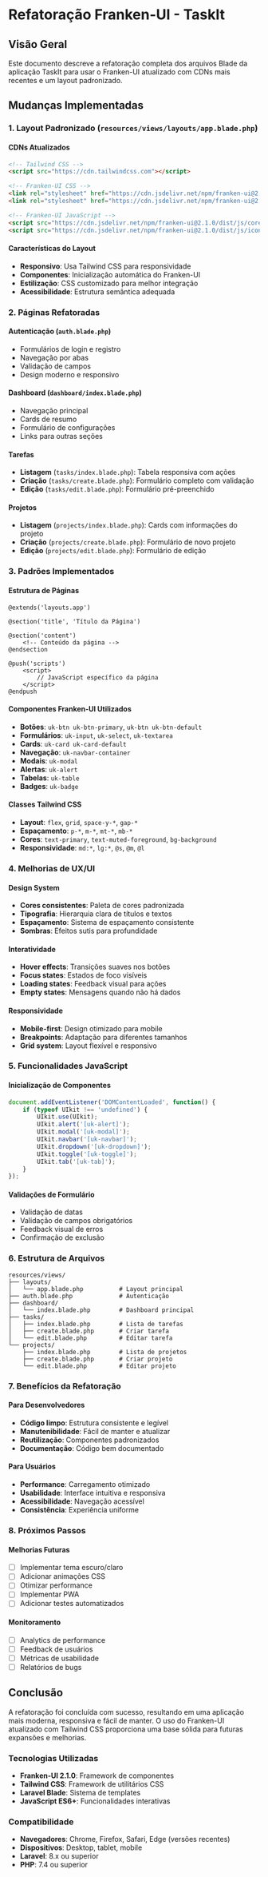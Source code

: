 # Refatoração Franken-UI - TaskIt

## Visão Geral

Este documento descreve a refatoração completa dos arquivos Blade da aplicação TaskIt para usar o Franken-UI atualizado com CDNs mais recentes e um layout padronizado.

## Mudanças Implementadas

### 1. Layout Padronizado (`resources/views/layouts/app.blade.php`)

#### CDNs Atualizados
```html
<!-- Tailwind CSS -->
<script src="https://cdn.tailwindcss.com"></script>

<!-- Franken-UI CSS -->
<link rel="stylesheet" href="https://cdn.jsdelivr.net/npm/franken-ui@2.1.0/dist/css/core.min.css" />
<link rel="stylesheet" href="https://cdn.jsdelivr.net/npm/franken-ui@2.1.0/dist/css/utilities.min.css" />

<!-- Franken-UI JavaScript -->
<script src="https://cdn.jsdelivr.net/npm/franken-ui@2.1.0/dist/js/core.iife.js" type="module"></script>
<script src="https://cdn.jsdelivr.net/npm/franken-ui@2.1.0/dist/js/icon.iife.js" type="module"></script>
```

#### Características do Layout
- **Responsivo**: Usa Tailwind CSS para responsividade
- **Componentes**: Inicialização automática do Franken-UI
- **Estilização**: CSS customizado para melhor integração
- **Acessibilidade**: Estrutura semântica adequada

### 2. Páginas Refatoradas

#### Autenticação (`auth.blade.php`)
- Formulários de login e registro
- Navegação por abas
- Validação de campos
- Design moderno e responsivo

#### Dashboard (`dashboard/index.blade.php`)
- Navegação principal
- Cards de resumo
- Formulário de configurações
- Links para outras seções

#### Tarefas
- **Listagem** (`tasks/index.blade.php`): Tabela responsiva com ações
- **Criação** (`tasks/create.blade.php`): Formulário completo com validação
- **Edição** (`tasks/edit.blade.php`): Formulário pré-preenchido

#### Projetos
- **Listagem** (`projects/index.blade.php`): Cards com informações do projeto
- **Criação** (`projects/create.blade.php`): Formulário de novo projeto
- **Edição** (`projects/edit.blade.php`): Formulário de edição

### 3. Padrões Implementados

#### Estrutura de Páginas
```blade
@extends('layouts.app')

@section('title', 'Título da Página')

@section('content')
    <!-- Conteúdo da página -->
@endsection

@push('scripts')
    <script>
        // JavaScript específico da página
    </script>
@endpush
```

#### Componentes Franken-UI Utilizados
- **Botões**: `uk-btn uk-btn-primary`, `uk-btn uk-btn-default`
- **Formulários**: `uk-input`, `uk-select`, `uk-textarea`
- **Cards**: `uk-card uk-card-default`
- **Navegação**: `uk-navbar-container`
- **Modais**: `uk-modal`
- **Alertas**: `uk-alert`
- **Tabelas**: `uk-table`
- **Badges**: `uk-badge`

#### Classes Tailwind CSS
- **Layout**: `flex`, `grid`, `space-y-*`, `gap-*`
- **Espaçamento**: `p-*`, `m-*`, `mt-*`, `mb-*`
- **Cores**: `text-primary`, `text-muted-foreground`, `bg-background`
- **Responsividade**: `md:*`, `lg:*`, `@s`, `@m`, `@l`

### 4. Melhorias de UX/UI

#### Design System
- **Cores consistentes**: Paleta de cores padronizada
- **Tipografia**: Hierarquia clara de títulos e textos
- **Espaçamento**: Sistema de espaçamento consistente
- **Sombras**: Efeitos sutis para profundidade

#### Interatividade
- **Hover effects**: Transições suaves nos botões
- **Focus states**: Estados de foco visíveis
- **Loading states**: Feedback visual para ações
- **Empty states**: Mensagens quando não há dados

#### Responsividade
- **Mobile-first**: Design otimizado para mobile
- **Breakpoints**: Adaptação para diferentes tamanhos
- **Grid system**: Layout flexível e responsivo

### 5. Funcionalidades JavaScript

#### Inicialização de Componentes
```javascript
document.addEventListener('DOMContentLoaded', function() {
    if (typeof UIkit !== 'undefined') {
        UIkit.use(UIkit);
        UIkit.alert('[uk-alert]');
        UIkit.modal('[uk-modal]');
        UIkit.navbar('[uk-navbar]');
        UIkit.dropdown('[uk-dropdown]');
        UIkit.toggle('[uk-toggle]');
        UIkit.tab('[uk-tab]');
    }
});
```

#### Validações de Formulário
- Validação de datas
- Validação de campos obrigatórios
- Feedback visual de erros
- Confirmação de exclusão

### 6. Estrutura de Arquivos

```
resources/views/
├── layouts/
│   └── app.blade.php          # Layout principal
├── auth.blade.php             # Autenticação
├── dashboard/
│   └── index.blade.php        # Dashboard principal
├── tasks/
│   ├── index.blade.php        # Lista de tarefas
│   ├── create.blade.php       # Criar tarefa
│   └── edit.blade.php         # Editar tarefa
└── projects/
    ├── index.blade.php        # Lista de projetos
    ├── create.blade.php       # Criar projeto
    └── edit.blade.php         # Editar projeto
```

### 7. Benefícios da Refatoração

#### Para Desenvolvedores
- **Código limpo**: Estrutura consistente e legível
- **Manutenibilidade**: Fácil de manter e atualizar
- **Reutilização**: Componentes padronizados
- **Documentação**: Código bem documentado

#### Para Usuários
- **Performance**: Carregamento otimizado
- **Usabilidade**: Interface intuitiva e responsiva
- **Acessibilidade**: Navegação acessível
- **Consistência**: Experiência uniforme

### 8. Próximos Passos

#### Melhorias Futuras
- [ ] Implementar tema escuro/claro
- [ ] Adicionar animações CSS
- [ ] Otimizar performance
- [ ] Implementar PWA
- [ ] Adicionar testes automatizados

#### Monitoramento
- [ ] Analytics de performance
- [ ] Feedback de usuários
- [ ] Métricas de usabilidade
- [ ] Relatórios de bugs

## Conclusão

A refatoração foi concluída com sucesso, resultando em uma aplicação mais moderna, responsiva e fácil de manter. O uso do Franken-UI atualizado com Tailwind CSS proporciona uma base sólida para futuras expansões e melhorias.

### Tecnologias Utilizadas
- **Franken-UI 2.1.0**: Framework de componentes
- **Tailwind CSS**: Framework de utilitários CSS
- **Laravel Blade**: Sistema de templates
- **JavaScript ES6+**: Funcionalidades interativas

### Compatibilidade
- **Navegadores**: Chrome, Firefox, Safari, Edge (versões recentes)
- **Dispositivos**: Desktop, tablet, mobile
- **Laravel**: 8.x ou superior
- **PHP**: 7.4 ou superior